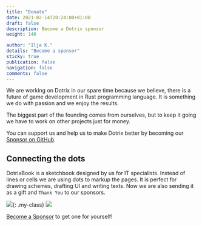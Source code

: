 ```yaml
---
title: "Donate"
date: 2021-02-14T20:24:00+01:00
draft: false
description: Become a Dotrix sponsor
weight: 140

author: "Ilja K."
details: "Become a sponsor"
sticky: true
publication: false
navigation: false
comments: false
---
```


We are working on Dotrix in our spare time because we believe, there is a future of game
development in Rust programming language. It is something we do with passion and we enjoy the
results.

The biggest part of the founding comes from ourselves, but to keep it going we have to work on
other projects just for money.

You can support us and help us to make Dotrix better by becoming our
[Sponsor on GitHub](https://github.com/sponsors/lowenware).

## Connecting the dots

DotrixBook is a sketchbook designed by us for IT specialists. Instead of lines or cells we are
using dots to markup the pages. It is perfect for drawing schemes, drafting UI and writing texts.
Now we are also sending it as a gift and `Thank You` to our sponsors.

![](/dotrix/t1.jpg){: .my-class} ![](/dotrix/p1.jpg)

[Become a Sponsor](https://github.com/sponsors/lowenware) to get one for yourself!
